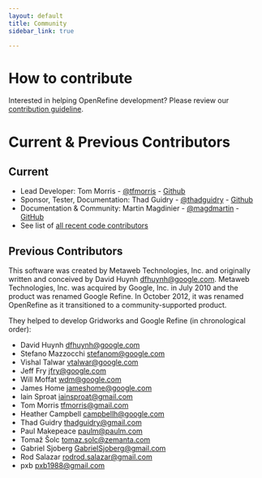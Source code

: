 ```yaml
---
layout: default
title: Community
sidebar_link: true

---
```

<div id="content">
  <h1 id="how-to-contribute">How to contribute</h1>

<p>Interested in helping OpenRefine development? Please review our <a href="https://github.com/OpenRefine/OpenRefine/blob/master/CONTRIBUTING.md">contribution guideline</a>.</p>

<p><h1> Current &amp; Previous Contributors</h1></p>

<p><h2>Current </h2></p>

<ul>
  <li>Lead Developer: Tom Morris - <a href="https://twitter.com/tfmorris">@tfmorris</a> - <a href="https://github.com/tfmorris">Github</a></li>
  <li>Sponsor, Tester, Documentation: Thad Guidry - <a href="http://twitter.com/thadguidry">@thadguidry</a> - <a href="https://github.com/thadguidry">Github</a></li>
  <li>Documentation &amp; Community: Martin Magdinier - <a href="http://twitter.com/magdmartin">@magdmartin</a> - <a href="https://github.com/magdmartin">GitHub</a></li>
  <li>See list of <a href="https://github.com/OpenRefine/OpenRefine/graphs/contributors">all recent code contributors </a></li>
</ul>

<p><h2>Previous Contributors</h2>
This software was created by Metaweb Technologies, Inc. and originally written and conceived by David Huynh <a href="mailto:dfhuynh@google.com">dfhuynh@google.com</a>. Metaweb Technologies, Inc. was acquired by Google, Inc. in July 2010 and the product was renamed Google Refine. In October 2012, it was renamed OpenRefine as it transitioned to a community-supported product.</p>

<p>They helped to develop Gridworks and Google Refine (in chronological order):</p>

<ul>
  <li>David Huynh <a href="mailto:dfhuynh@google.com">dfhuynh@google.com</a></li>
  <li>Stefano Mazzocchi <a href="mailto:stefanom@google.com">stefanom@google.com</a></li>
  <li>Vishal Talwar <a href="mailto:vtalwar@google.com">vtalwar@google.com</a></li>
  <li>Jeff Fry <a href="mailto:jfry@google.com">jfry@google.com</a></li>
  <li>Will Moffat <a href="mailto:wdm@google.com">wdm@google.com</a></li>
  <li>James Home <a href="mailto:jameshome@google.com">jameshome@google.com</a></li>
  <li>Iain Sproat <a href="mailto:iainsproat@gmail.com">iainsproat@gmail.com</a></li>
  <li>Tom Morris <a href="mailto:tfmorris@gmail.com">tfmorris@gmail.com</a></li>
  <li>Heather Campbell <a href="mailto:campbellh@google.com">campbellh@google.com</a></li>
  <li>Thad Guidry <a href="mailto:thadguidry@gmail.com">thadguidry@gmail.com</a></li>
  <li>Paul Makepeace <a href="mailto:paulm@paulm.com">paulm@paulm.com</a></li>
  <li>Tomaž Šolc <a href="mailto:tomaz.solc@zemanta.com">tomaz.solc@zemanta.com</a></li>
  <li>Gabriel Sjoberg <a href="mailto:GabrielSjoberg@gmail.com">GabrielSjoberg@gmail.com</a></li>
  <li>Rod Salazar <a href="mailto:rodrod.salazar@gmail.com">rodrod.salazar@gmail.com</a></li>
  <li>pxb <a href="mailto:pxb1988@gmail.com">pxb1988@gmail.com</a></li>
</ul>

  </div>
  
